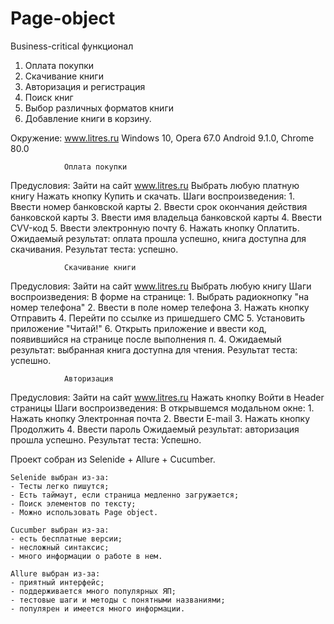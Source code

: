# Page-object

  Business-critical функционал
1. Оплата покупки
2. Скачивание книги
3. Авторизация и регистрация
4. Поиск книг
5. Выбор различных форматов книги
6. Добавление книги в корзину.

Окружение: www.litres.ru
Windows 10, Opera 67.0
Android 9.1.0, Chrome 80.0
				
				Оплата покупки

Предусловия:
Зайти на сайт www.litres.ru
Выбрать любую платную книгу
Нажать кнопку Купить и скачать.
Шаги воспроизведения:
	1. Ввести номер банковской карты
	2. Ввести срок окончания действия банковской карты
	3. Ввести имя владельца банковской карты
	4. Ввести CVV-код
	5. Ввести электронную почту
	6. Нажать кнопку Оплатить.
Ожидаемый результат: оплата прошла успешно, книга доступна для скачивания.
Результат теста: успешно.

				Скачивание книги

Предусловия:
Зайти на сайт www.litres.ru
Выбрать любую книгу
Шаги воспроизведения:
	В форме на странице:
	1. Выбрать радиокнопку "на номер телефона"
	2. Ввести в поле номер телефона
	3. Нажать кнопку Отправить
	4. Перейти по ссылке из пришедшего СМС
	5. Установить приложение "Читай!"
	6. Открыть приложение и ввести код, появившийся на странице после выполнения п. 4.
Ожидаемый результат: выбранная книга доступна для чтения.
Результат теста: успешно. 

				Авторизация

Предусловия:
Зайти на сайт www.litres.ru
Нажать кнопку Войти в Header страницы
Шаги воспроизведения:
	В открывшемся модальном окне:
	1. Нажать кнопку Электронная почта
	2. Ввести E-mail
	3. Нажать кнопку Продолжить
	4. Ввести пароль
Ожидаемый результат: авторизация прошла успешно.
Результат теста: Успешно.
	

Проект собран из Selenide + Allure + Cucumber.
	
	Selenide выбран из-за:
	- Тесты легко пишутся;
	- Есть таймаут, если страница медленно загружается;
	- Поиск элементов по тексту;
	- Можно использовать Page object.

	Cucumber выбран из-за:
	- есть бесплатные версии;
	- несложный синтаксис;
	- много информации о работе в нем.

	Allure выбран из-за:
	- приятный интерфейс;
	- поддерживается много популярных ЯП;
	- тестовые шаги и методы с понятными названиями;
	- популярен и имеется много информации.

	
